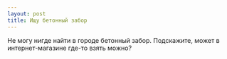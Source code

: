 ```yaml
---
layout: post 
title: Ищу бетонный забор 
--- 
```

Не могу нигде найти в городе бетонный забор. Подскажите, может в интернет-магазине где-то взять можно?